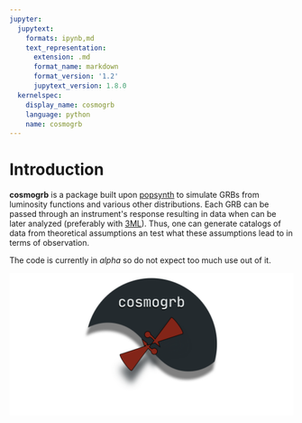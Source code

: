 ```yaml
---
jupyter:
  jupytext:
    formats: ipynb,md
    text_representation:
      extension: .md
      format_name: markdown
      format_version: '1.2'
      jupytext_version: 1.8.0
  kernelspec:
    display_name: cosmogrb
    language: python
    name: cosmogrb
---
```


# Introduction


**cosmogrb** is a package built upon [popsynth](https://popsynth.readthedocs.io/en/latest/) to simulate GRBs from luminosity functions and various other distributions. Each GRB can be passed through an instrument's response resulting in data when can be later analyzed (preferably with [3ML](https://threeml.readthedocs.io/en/latest/)). Thus, one can generate catalogs of data from theoretical assumptions an test what these assumptions lead to in terms of observation. 

The code is currently in *alpha* so do not expect too much use out of it. 

![alt text](https://raw.githubusercontent.com/grburgess/cosmogrb/master/logo.png)
